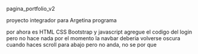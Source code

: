 pagina_portfolio_v2

proyecto integrador para Argetina programa

por ahora es HTML CSS Bootstrap y javascript
agregue el codigo del login pero no hace nada por el momento
la navbar deberia volverse oscura cuando haces scroll para abajo pero no anda, no se por que

